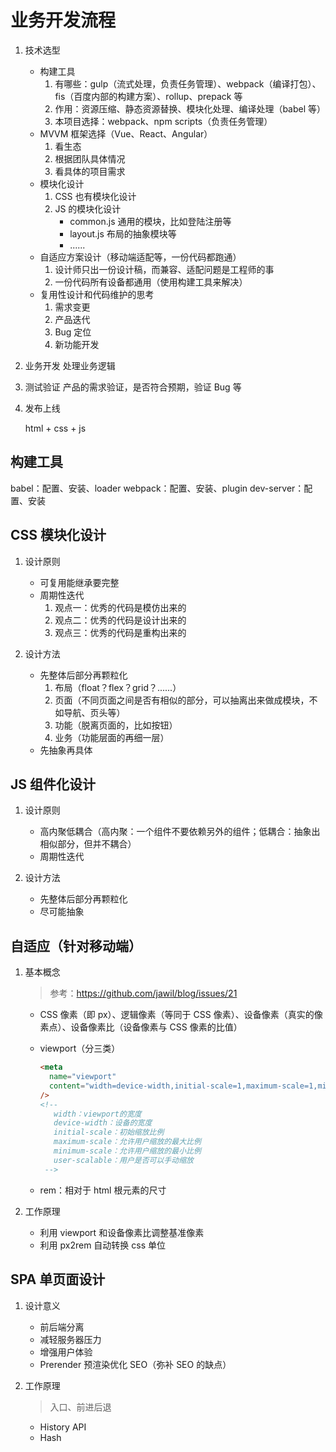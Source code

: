 # 业务开发流程

1. 技术选型

   - 构建工具
     1. 有哪些：gulp（流式处理，负责任务管理）、webpack（编译打包）、fis（百度内部的构建方案）、rollup、prepack 等
     2. 作用：资源压缩、静态资源替换、模块化处理、编译处理（babel 等）
     3. 本项目选择：webpack、npm scripts（负责任务管理）
   - MVVM 框架选择（Vue、React、Angular）
     1. 看生态
     2. 根据团队具体情况
     3. 看具体的项目需求
   - 模块化设计
     1. CSS 也有模块化设计
     2. JS 的模块化设计
        - common.js 通用的模块，比如登陆注册等
        - layout.js 布局的抽象模块等
        - ......
   - 自适应方案设计（移动端适配等，一份代码都跑通）
     1. 设计师只出一份设计稿，而兼容、适配问题是工程师的事
     2. 一份代码所有设备都通用（使用构建工具来解决）
   - 复用性设计和代码维护的思考
     1. 需求变更
     2. 产品迭代
     3. Bug 定位
     4. 新功能开发

2. 业务开发
   处理业务逻辑

3. 测试验证
   产品的需求验证，是否符合预期，验证 Bug 等

4. 发布上线

   html + css + js

## 构建工具

babel：配置、安装、loader
webpack：配置、安装、plugin
dev-server：配置、安装

## CSS 模块化设计

1. 设计原则

   - 可复用能继承要完整
   - 周期性迭代
     1. 观点一：优秀的代码是模仿出来的
     2. 观点二：优秀的代码是设计出来的
     3. 观点三：优秀的代码是重构出来的

2. 设计方法

   - 先整体后部分再颗粒化
     1. 布局（float？flex？grid？......）
     2. 页面（不同页面之间是否有相似的部分，可以抽离出来做成模块，不如导航、页头等）
     3. 功能（脱离页面的，比如按钮）
     4. 业务（功能层面的再细一层）
   - 先抽象再具体

## JS 组件化设计

1. 设计原则

   - 高内聚低耦合（高内聚：一个组件不要依赖另外的组件；低耦合：抽象出相似部分，但并不耦合）
   - 周期性迭代

2. 设计方法

   - 先整体后部分再颗粒化
   - 尽可能抽象

## 自适应（针对移动端）

1. 基本概念

   > 参考：https://github.com/jawil/blog/issues/21

   - CSS 像素（即 px）、逻辑像素（等同于 CSS 像素）、设备像素（真实的像素点）、设备像素比（设备像素与 CSS 像素的比值）
   - viewport（分三类）

     ```html
     <meta
       name="viewport"
       content="width=device-width,initial-scale=1,maximum-scale=1,minimum-scale=1,user-scalable=no,minimal-ui"
     />
     <!-- 
        width：viewport的宽度
        device-width：设备的宽度
        initial-scale：初始缩放比例
        maximum-scale：允许用户缩放的最大比例
        minimum-scale：允许用户缩放的最小比例
        user-scalable：用户是否可以手动缩放
      -->
     ```

   - rem：相对于 html 根元素的尺寸

2. 工作原理

   - 利用 viewport 和设备像素比调整基准像素
   - 利用 px2rem 自动转换 css 单位

## SPA 单页面设计

1. 设计意义

   - 前后端分离
   - 减轻服务器压力
   - 增强用户体验
   - Prerender 预渲染优化 SEO（弥补 SEO 的缺点）

2. 工作原理

   > 入口、前进后退

   - History API
   - Hash
